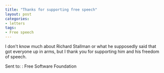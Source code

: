 ```yaml
---
title: "Thanks for supporting free speech"
layout: post
categories:
- letters
tags:
- Free speech
---
```


I don't know much about Richard Stallman or what he supposedly said that got everyone up in arms, but I thank you for supporting him and his freedom of speech.

Sent to:
: Free Software Foundation
